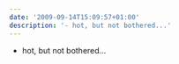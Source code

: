 ```yaml
---
date: '2009-09-14T15:09:57+01:00'
description: '- hot, but not bothered...'
---
```

- hot, but not bothered...
